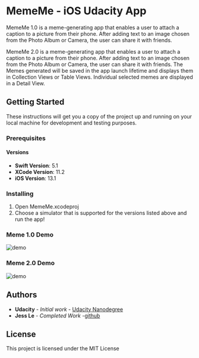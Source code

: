 # MemeMe - iOS Udacity App

MemeMe 1.0 is a meme-generating app that enables a user to attach a caption to a picture from their phone. After adding text to an image chosen from the Photo Album or Camera, the user can share it with friends.


MemeMe 2.0 is a meme-generating app that enables a user to attach a caption to a picture from their phone. After adding text to an image chosen from the Photo Album or Camera, the user can share it with friends. The Memes generated will be saved in the app launch lifetime and displays them in Collection Views or Table Views. Individual selected memes are displayed in a Detail View. 

## Getting Started

These instructions will get you a copy of the project up and running on your local machine for development and testing purposes.


### Prerequisites

#### Versions

* **Swift Version**: 5.1
* **XCode Version**: 11.2
* **iOS Version**: 13.1

### Installing

1. Open MemeMe.xcodeproj
1. Choose a simulator that is supported for the versions listed above and run the app!

### Meme 1.0 Demo

![demo](demo.gif)

### Meme 2.0 Demo

![demo](meme2-demo.gif)


## Authors

* **Udacity** - *Initial work* - [Udacity Nanodegree](https://www.udacity.com/course/ios-developer-nanodegree--nd003)
* **Jess Le** - *Completed Work* -[github](https://github.com/lovelejess)


## License

This project is licensed under the MIT License

